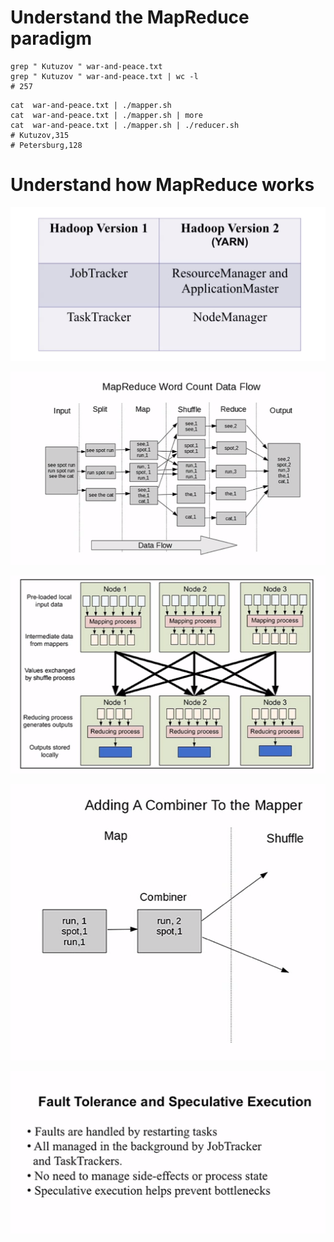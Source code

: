 # Understand the MapReduce paradigm

```
grep " Kutuzov " war-and-peace.txt
grep " Kutuzov " war-and-peace.txt | wc -l
# 257
```

```
cat  war-and-peace.txt | ./mapper.sh
cat  war-and-peace.txt | ./mapper.sh | more
cat  war-and-peace.txt | ./mapper.sh | ./reducer.sh
# Kutuzov,315
# Petersburg,128
```


# Understand how MapReduce works

<p align="center">
    <img src="https://github.com/jafarijason/data-scale/raw/main/assets/images/Understand_how_MapReduce_works.png" alt=""/>
</p>
<p align="center">
    <img src="https://github.com/jafarijason/data-scale/raw/main/assets/images/Understand_how_MapReduce_works1.png" alt=""/>
</p>
<p align="center">
    <img src="https://github.com/jafarijason/data-scale/raw/main/assets/images/Understand_how_MapReduce_works2.png" alt=""/>
</p>
<p align="center">
    <img src="https://github.com/jafarijason/data-scale/raw/main/assets/images/Understand_how_MapReduce_works3.png" alt=""/>
</p>
<p align="center">
    <img src="https://github.com/jafarijason/data-scale/raw/main/assets/images/Understand_how_MapReduce_works4.png" alt=""/>
</p>
